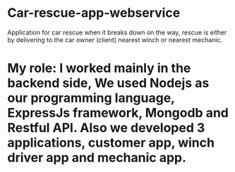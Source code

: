 # Car-rescue-app-webservice

Application for car rescue when it breaks down on the way, rescue is either by delivering to the car owner (client) nearest winch or nearest mechanic. 
# My role: I worked mainly in the backend side, We used Nodejs as our programming language, ExpressJs framework, Mongodb and Restful API. Also we developed 3 applications, customer app, winch driver app and mechanic app.

